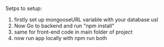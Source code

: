 Setps to setup:
1. firstly set up mongooseURL variable with your database usl
2. Now Go to backend and run "npm install"
3. same for front-end code in main folder of project
4. now run app locally with npm run both